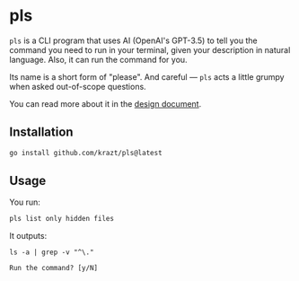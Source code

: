 # pls

`pls` is a CLI program that uses AI (OpenAI's GPT-3.5) to tell you the command you need to run in your terminal,
given your description in natural language.
Also, it can run the command for you.

Its name is a short form of "please". And careful — `pls` acts a little grumpy when asked out-of-scope questions.

You can read more about it in the [design document](docs/design_document.md).

## Installation

```sh
go install github.com/krazt/pls@latest
```

## Usage

You run:

```sh
pls list only hidden files
```

It outputs:

```text
ls -a | grep -v "^\."

Run the command? [y/N]
```
